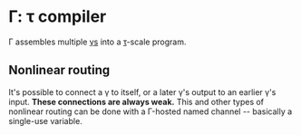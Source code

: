 # Γ: τ compiler
Γ assembles multiple [γs](gamma.md) into a [τ](tau.md)-scale program.


## Nonlinear routing
It's possible to connect a γ to itself, or a later γ's output to an earlier γ's input. **These connections are always weak.** This and other types of nonlinear routing can be done with a Γ-hosted named channel -- basically a single-use variable.
